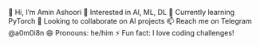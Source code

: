 👋 Hi, I’m Amin Ashoori
👀 Interested in AI, ML, DL
🌱 Currently learning PyTorch
💞️ Looking to collaborate on AI projects
📫 Reach me on Telegram @a0m0i8n 
😄 Pronouns: he/him
⚡ Fun fact: I love coding challenges!

<!---
AminAshoori/AminAshoori is a ✨ special ✨ repository because its `README.md` (this file) appears on your GitHub profile.
You can click the Preview link to take a look at your changes.
--->
